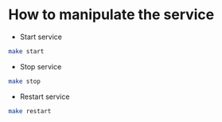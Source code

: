 # How to manipulate the service
* Start service
```bash
make start
```

* Stop service
```bash
make stop
```

* Restart service
```bash
make restart
```

